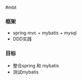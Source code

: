 #mbt
   
### 框架  
* spring mvc + mybatis + mysql  
* DDD实践

### 目标  
* 整合spring 和 mybatis 
* 测试mybatis


